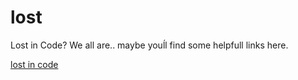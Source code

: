 # lost
Lost in Code? We all are.. maybe youĺl find some helpfull links here.

[lost in code](https://2701kai.github.io/lost/index.html)
